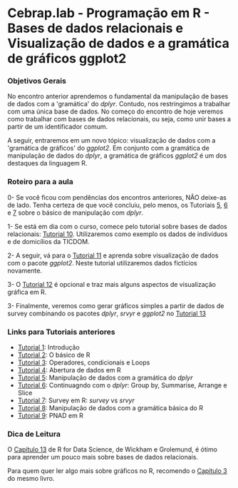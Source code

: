 #  Cebrap.lab - Programação em R - Bases de dados relacionais e Visualização de dados e a gramática de gráficos ggplot2

### Objetivos Gerais

No encontro anterior aprendemos o fundamental da manipulação de bases de dados com a 'gramática' do _dplyr_. Contudo, nos restringimos a trabalhar com uma única base de dados. No começo do encontro de hoje veremos como trabalhar com bases de dados relacionais, ou seja, como unir bases a partir de um identificador comum.

A seguir, entraremos em um novo tópico: visualização de dados com a 'gramática de gráficos' do _ggplot2_. Em conjunto com a gramática de manipulação de dados do _dplyr_, a gramática de gráficos _ggplot2_ é um dos destaques da linguagem R.

### Roteiro para a aula

0- Se você ficou com pendências dos encontros anteriores, NÃO deixe-as de lado. Tenha certeza de que você concluiu, pelo menos, os Tutoriais [5](https://github.com/leobarone/cebrap_lab_cetic_programacao_r/blob/master/tutorials/tutorial05.md),  [6](https://github.com/leobarone/cebrap_lab_cetic_programacao_r/blob/master/tutorials/tutorial06.md) e [7](https://github.com/leobarone/cebrap_lab_cetic_programacao_r/blob/master/tutorials/tutorial07.md) sobre o básico de manipulação com _dplyr_.

1- Se está em dia com o curso, comece pelo tutorial sobre bases de dados relacionais:  [Tutorial 10]((https://github.com/leobarone/cebrap_lab_cetic_programacao_r/blob/master/tutorials/tutorial10.md)). Utilizaremos como exemplo os dados de indivíduos e de domicílios da TICDOM.

2- A seguir, vá para o [Tutorial 11](https://github.com/leobarone/cebrap_lab_cetic_programacao_r/blob/master/tutorials/tutorial11.md) e aprenda sobre visualização de dados com o pacote _ggplot2_. Neste tutorial utilizaremos dados fictícios novamente.

3- O [Tutorial 12](https://github.com/leobarone/cebrap_lab_cetic_programacao_r/blob/master/tutorials/tutorial12.md) é opcional e traz mais alguns aspectos de visualização gráfica em R.

3- Finalmente, veremos como gerar gráficos simples a partir de dados de survey combinando os pacotes _dplyr_, _srvyr_ e _ggplot2_ no [Tutorial 13](https://github.com/leobarone/cebrap_lab_cetic_programacao_r/blob/master/tutorials/tutorial13.md)

### Links para Tutoriais anteriores

- [Tutorial 1](https://github.com/leobarone/cebrap_lab_cetic_programacao_r/blob/master/tutorials/tutorial01.md): Introdução
- [Tutorial 2](https://github.com/leobarone/cebrap_lab_cetic_programacao_r/blob/master/tutorials/tutorial02.md): O básico de R
- [Tutorial 3](https://github.com/leobarone/cebrap_lab_cetic_programacao_r/blob/master/tutorials/tutorial03.md): Operadores, condicionais e Loops
- [Tutorial 4](https://github.com/leobarone/cebrap_lab_cetic_programacao_r/blob/master/tutorials/tutorial04.md): Abertura de dados em R
- [Tutorial 5](https://github.com/leobarone/cebrap_lab_cetic_programacao_r/blob/master/tutorials/tutorial05.md): Manipulação de dados com a gramática do _dplyr_
- [Tutorial 6](https://github.com/leobarone/cebrap_lab_cetic_programacao_r/blob/master/tutorials/tutorial06.md): Continuagndo com o _dplyr_: Group by, Summarise, Arrange e Slice
- [Tutorial 7](https://github.com/leobarone/cebrap_lab_cetic_programacao_r/blob/master/tutorials/tutorial07.md): Survey em R: _survey_ vs _srvyr_
- [Tutorial 8](https://github.com/leobarone/cebrap_lab_cetic_programacao_r/blob/master/tutorials/tutorial04.md): Manipulação de dados com a gramática básica do R
- [Tutorial 9](https://github.com/leobarone/cebrap_lab_cetic_programacao_r/blob/master/tutorials/tutorial04.md): PNAD em R

### Dica de Leitura

O [Capítulo 13](https://r4ds.had.co.nz/relational-data.html) de R for Data Science, de Wickham e Grolemund, é ótimo para aprender um pouco mais sobre bases de dados relacionais.

Para quem quer ler algo mais sobre gráficos no R, recomendo o [Capítulo 3](https://r4ds.had.co.nz/data-visualisation.html) do mesmo livro.